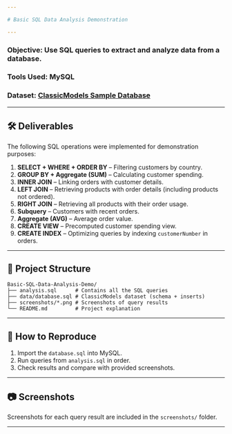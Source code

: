 ```yaml
---

# Basic SQL Data Analysis Demonstration

---
```


### Objective: Use SQL queries to extract and analyze data from a database.

### Tools Used: MySQL

### Dataset: [ClassicModels Sample Database](https://www.mysqltutorial.org/mysql-sample-database.aspx)

---

## 🛠 Deliverables
The following SQL operations were implemented for demonstration purposes:  

1. **SELECT + WHERE + ORDER BY** – Filtering customers by country.  
2. **GROUP BY + Aggregate (SUM)** – Calculating customer spending.  
3. **INNER JOIN** – Linking orders with customer details.  
4. **LEFT JOIN** – Retrieving products with order details (including products not ordered).  
5. **RIGHT JOIN** – Retrieving all products with their order usage.  
6. **Subquery** – Customers with recent orders.  
7. **Aggregate (AVG)** – Average order value.  
8. **CREATE VIEW** – Precomputed customer spending view.  
9. **CREATE INDEX** – Optimizing queries by indexing `customerNumber` in orders.  

---

## 📂 Project Structure

```
Basic-SQL-Data-Analysis-Demo/
├── analysis.sql      # Contains all the SQL queries
├── data/database.sql # ClassicModels dataset (schema + inserts)
├── screenshots/*.png # Screenshots of query results
└── README.md         # Project explanation
```
---

## 🚀 How to Reproduce
1. Import the `database.sql` into MySQL.  
2. Run queries from `analysis.sql` in order.  
3. Check results and compare with provided screenshots.  

---

## 📷 Screenshots  
Screenshots for each query result are included in the `screenshots/` folder.  

---
